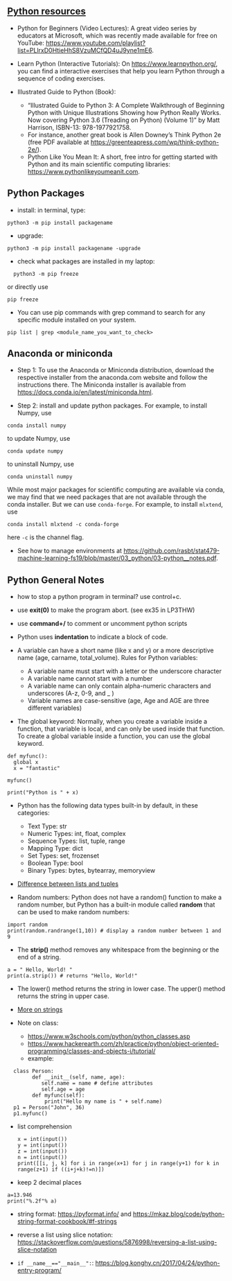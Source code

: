 ## [Python resources](http://pages.stat.wisc.edu/~sraschka/teaching/stat451-fs2020/)

- Python for Beginners (Video Lectures): A great video series by educators at Microsoft, which was recently made available for free on YouTube: https://www.youtube.com/playlist?list=PLlrxD0HtieHhS8VzuMCfQD4uJ9yne1mE6.

- Learn Python (Interactive Tutorials): On https://www.learnpython.org/, you can find a interactive exercises that help you learn Python through a sequence of coding exercises.

- Illustrated Guide to Python (Book): 
   - “Illustrated Guide to Python 3: A Complete Walkthrough of Beginning Python with Unique Illustrations Showing how Python Really Works. Now covering Python 3.6 (Treading on Python) (Volume 1)” by Matt Harrison, ISBN-13: 978-1977921758.
   - For instance, another great book is Allen Downey’s Think Python 2e (free PDF available at https://greenteapress.com/wp/think-python-2e/).
   - Python Like You Mean It: A short, free intro for getting started with Python and its main scientific computing libraries: https://www.pythonlikeyoumeanit.com.








## Python Packages
- install: in terminal, type:
```
python3 -m pip install packagename
```
- upgrade:
```
python3 -m pip install packagename -upgrade
```
- check what packages are installed in my laptop:
```
  python3 -m pip freeze
```
or directly use
```
pip freeze
```

- You can use pip commands with grep command to search for any specific module installed on your system.
```
pip list | grep <module_name_you_want_to_check>
```




## Anaconda or miniconda

- Step 1: To use the Anaconda or Miniconda distribution, download the respective installer from the anaconda.com website
and follow the instructions there. The Miniconda installer is available from https://docs.conda.io/en/latest/miniconda.html.

- Step 2: install and update python packages. For example, to install Numpy, use

```
conda install numpy
```
to update Numpy, use
```
conda update numpy
```
to uninstall Numpy, use
```
conda uninstall numpy
```

While most major packages for scientific computing are available via conda, we may find
that we need packages that are not available through the conda installer. But we can use `conda-forge`. For example, to install `mlxtend`, use

```
conda install mlxtend -c conda-forge
```
here `-c` is the channel flag.

- See how to manage environments at https://github.com/rasbt/stat479-machine-learning-fs19/blob/master/03_python/03-python__notes.pdf.






## Python General Notes

- how to stop a python program in terminal?
  use control+c.
- use **exit(0)** to make the program abort. (see ex35 in LP3THW)
- use **command+/** to comment or uncomment python scripts
- Python uses **indentation** to indicate a block of code.
- A variable can have a short name (like x and y) or a more descriptive name (age, carname, total_volume). Rules for Python variables:
  - A variable name must start with a letter or the underscore character
  - A variable name cannot start with a number
  - A variable name can only contain alpha-numeric characters and underscores (A-z, 0-9, and _ )  
  - Variable names are case-sensitive (age, Age and AGE are three different variables)

- The global keyword: Normally, when you create a variable inside a function, that variable is local, and can only be used inside that function. To create a global variable inside a function, you can use the global keyword.

```
def myfunc():
  global x
  x = "fantastic"

myfunc()

print("Python is " + x)
```

- Python has the following data types built-in by default, in these categories:
  - Text Type:	str
  - Numeric Types:	int, float, complex
  - Sequence Types:	list, tuple, range
  - Mapping Type:	dict
  - Set Types:	set, frozenset
  - Boolean Type:	bool
  - Binary Types:	bytes, bytearray, memoryview

- [Difference between lists and tuples](https://www.afternerd.com/blog/difference-between-list-tuple/)

- Random numbers: Python does not have a random() function to make a random number, but Python has a built-in module called **random** that can be used to make random numbers:

```
import random
print(random.randrange(1,10)) # display a random number between 1 and 9
```

- The **strip()** method removes any whitespace from the beginning or the end of a string.
```
a = " Hello, World! "
print(a.strip()) # returns "Hello, World!"
```
- The lower() method returns the string in lower case. The upper() method returns the string in upper case.
- [More on strings](https://www.w3schools.com/python/python_strings.asp)

- Note on class:
  - https://www.w3schools.com/python/python_classes.asp
  - https://www.hackerearth.com/zh/practice/python/object-oriented-programming/classes-and-objects-i/tutorial/
  - example:

```
  class Person:
        def __init__(self, name, age):
           self.name = name # define attributes
           self.age = age
        def myfunc(self):
            print("Hello my name is " + self.name)
  p1 = Person("John", 36)
  p1.myfunc()
```  
- list comprehension
  ```
  x = int(input())
  y = int(input())
  z = int(input())
  n = int(input())
  print([[i, j, k] for i in range(x+1) for j in range(y+1) for k in range(z+1) if ((i+j+k)!=n)])
  ```
- keep 2 decimal places
```
a=13.946
print("%.2f"% a)
```

- string format: https://pyformat.info/ and https://mkaz.blog/code/python-string-format-cookbook/#f-strings

- reverse a list using slice notation: https://stackoverflow.com/questions/5876998/reversing-a-list-using-slice-notation

- ```if __name__=="__main__":```: https://blog.konghy.cn/2017/04/24/python-entry-program/
